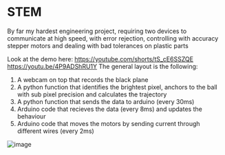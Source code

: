 # STEM

By far my hardest engineering project, requiring two devices to communicate at high speed, with error rejection, controlling with accuracy stepper motors and dealing with bad tolerances on plastic parts 

Look at the demo here: https://youtube.com/shorts/tS_cE6SSZQE
https://youtu.be/4P9ADShRU1Y
The general layout is the following: 
1) A webcam on top that records the black plane 
2) A python function that identifies the brightest pixel, anchors to the ball with sub pixel precision and calculates the trajectory
3) A python function that sends the data to arduino (every 30ms)
4) Arduino code that recieves the data (every 8ms) and updates the behaviour
5) Arduino code that moves the motors by sending current through different wires (every 2ms)

![image](https://github.com/LucaM185/STEM/assets/66442521/fd708ec7-fa58-4be6-933b-71ca819a12b4)
